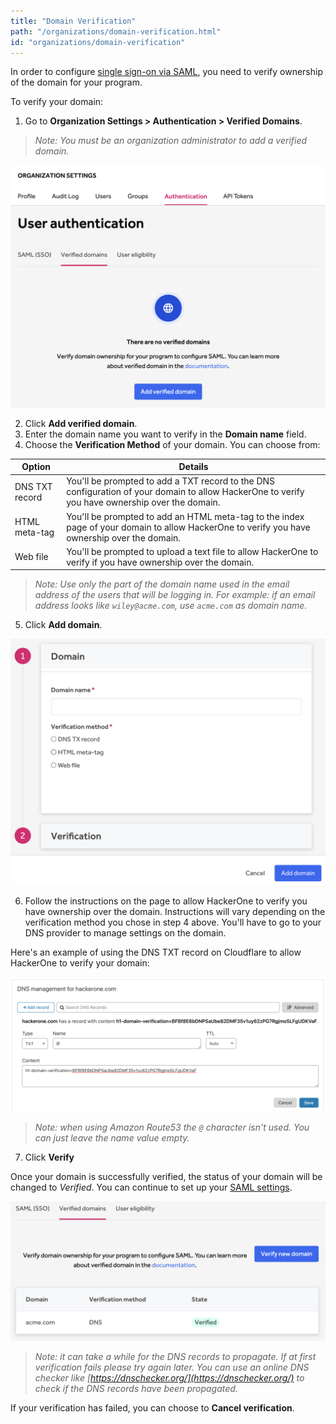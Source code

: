 ```yaml
---
title: "Domain Verification"
path: "/organizations/domain-verification.html"
id: "organizations/domain-verification"
---
```


In order to configure [single sign-on via SAML](single-sign-on-sso-via-saml.html), you need to verify ownership of the domain for your program.

To verify your domain:
1. Go to **Organization Settings > Authentication > Verified Domains**.

><i>Note: You must be an organization administrator to add a verified domain.</i>

![verified domains1](./images/verified-domains-1.png)

2. Click **Add verified domain**.
3. Enter the domain name you want to verify in the **Domain name** field.
4. Choose the **Verification Method** of your domain. You can choose from:

Option | Details
------ | -------
DNS TXT record | You'll be prompted to add a TXT record to the DNS configuration of your domain to allow HackerOne to verify you have ownership over the domain.
HTML meta-tag | You'll be prompted to add an HTML meta-tag to the index page of your domain to allow HackerOne to verify you have ownership over the domain.
Web file | You'll be prompted to upload a text file to allow HackerOne to verify if you have ownership over the domain.

><i>Note: Use only the part of the domain name used in the email address of the users that will be logging in. For example: if an email address looks like `wiley@acme.com`, use `acme.com` as domain name.</i>

5. Click **Add domain**.

![verified domains2](./images/verified-domains-5.png)

6. Follow the instructions on the page to allow HackerOne to verify you have ownership over the domain. Instructions will vary depending on the verification method you chose in step 4 above. You'll have to go to your DNS provider to manage settings on the domain.

Here's an example of using the DNS TXT record on Cloudflare to allow HackerOne to verify your domain:

![domain verification example of using DNS TXT](./images/verified-domains-3.png)

><i>Note: when using Amazon Route53 the `@` character isn't used. You can just leave the name value empty.</i>

7. Click **Verify**

Once your domain is successfully verified, the status of your domain will be changed to *Verified*. You can continue to set up your [SAML settings](single-sign-on-sso-via-saml.html).

![verified domains list](./images/verified-domains-4.png)

><i>Note: it can take a while for the DNS records to propagate. If at first verification fails please try again later. You can use an online DNS checker like [https://dnschecker.org/](https://dnschecker.org/) to check if the DNS records have been propagated.</i>

If your verification has failed, you can choose to **Cancel verification**.
